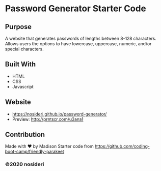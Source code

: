 # Password Generator Starter Code

## Purpose
A website that generates passwords of lengths between 8-128 characters.
Allows users the options to have lowercase, uppercase, numeric, and/or special characters.

## Built With
* HTML
* CSS
* Javascript

## Website
* https://nosideri.github.io/password-generator/
* Preview: http://prntscr.com/u3ana1

## Contribution
Made with ❤️ by Madison
Starter code from https://github.com/coding-boot-camp/friendly-parakeet

### ©️2020 nosideri
